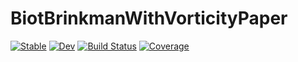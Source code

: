 # BiotBrinkmanWithVorticityPaper

[![Stable](https://img.shields.io/badge/docs-stable-blue.svg)](https://amartinhuertas.github.io/BiotBrinkmanWithVorticityPaper.jl/stable/)
[![Dev](https://img.shields.io/badge/docs-dev-blue.svg)](https://amartinhuertas.github.io/BiotBrinkmanWithVorticityPaper.jl/dev/)
[![Build Status](https://github.com/amartinhuertas/BiotBrinkmanWithVorticityPaper.jl/actions/workflows/CI.yml/badge.svg?branch=main)](https://github.com/amartinhuertas/BiotBrinkmanWithVorticityPaper.jl/actions/workflows/CI.yml?query=branch%3Amain)
[![Coverage](https://codecov.io/gh/amartinhuertas/BiotBrinkmanWithVorticityPaper.jl/branch/main/graph/badge.svg)](https://codecov.io/gh/amartinhuertas/BiotBrinkmanWithVorticityPaper.jl)
